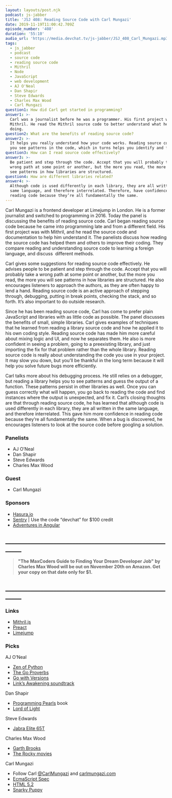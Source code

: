 ```yaml
---
layout: layouts/post.njk
podcast: js-jabber
title: 'JSJ 408: Reading Source Code with Carl Mungazi'
date: 2019-11-19T11:00:42.709Z
episode_number: '408'
duration: '55:10'
audio_url: 'https://media.devchat.tv/js-jabber/JSJ_408_Carl_Mungazi.mp3'
tags:
  - js_jabber
  - podcast
  - source code
  - reading source code
  - Mithril
  - Node
  - JavaScript
  - web development
  - AJ O'Neal
  - Dan Shapir
  - Steve Edwards
  - Charles Max Wood
  - Carl Mungazi
question1: How did Carl get started in programming?
answer1: >-
  Carl was a journalist before he was a programmer. His first project was with
  Mithril. He read the Mithril source code to better understand what he was
  doing.
question2: What are the benefits of reading source code?
answer2: >-
  It helps you really understand how your code works. Reading source code helps
  you see patterns in the code, which in turns helps you identify and fix bugs. 
question3: How can I read source code effectively?
answer3: >-
  Be patient and step through the code. Accept that you will probably take a
  wrong path at some point or another, but the more you read, the more you will
  see patterns in how libraries are structured.
question4: How are different libraries related?
answer4: >-
  Although code is used differently in each library, they are all written in the
  same language, and therefore interrelated. Therefore, have confidence when
  reading code because they’re all fundamentally the same.
---
```

Carl Mungazi is a frontend developer at Limejump in London. He is a former journalist and switched to programming in 2016. Today the panel is discussing the benefits of reading source code. Carl began reading source code because he came into programming late and from a different field. His first project was with Mithril, and he read the source code and documentation to help him understand it. The panelists discuss how reading the source code has helped them and others to improve their coding. They compare reading and understanding source code to learning a foreign language, and discuss  different methods. 

Carl gives some suggestions for reading source code effectively. He advises people to be patient and step through the code. Accept that you will probably take a wrong path at some point or another, but the more you read, the more you will see patterns in how libraries are structured. He also encourages listeners to approach the authors, as they are often happy to lend a hand. Reading source code is an active approach of stepping through, debugging, putting in break points, checking the stack, and so forth. It’s also important to do outside research. 

Since he has been reading source code, Carl has come to prefer plain JavaScript and libraries with as little code as possible. The panel discusses the benefits of small, simple libraries. Carl gives examples of techniques that he learned from reading a library source code and how he applied it to his own coding style. Reading source code has made him more careful about mixing logic and UI, and now he separates them. He also is more confident in seeing a problem, going to a preexisting library, and just importing the fix for that problem rather than the whole library. Reading source code is really about understanding the code you use in your project. It may slow you down, but you’ll be thankful in the long term because it will help you solve future bugs more efficiently. 

Carl talks more about his debugging process. He still relies on a debugger, but reading a library helps you to see patterns and guess the output of a function. These patterns persist in other libraries as well. Once you can guess correctly what will happen, you go back to reading the code and find instances where the output is unexpected, and fix it. Carl’s closing thoughts are that through reading source code, he has learned that although code is used differently in each library, they are all written in the same language, and therefore interrelated. This gave him more confidence in reading code because they’re all fundamentally the same. When a bug is discovered, he encourages listeners to look at the source code before googling a solution. 

### Panelists

- AJ O’Neal 
- Dan Shapir 
- Steve Edwards 
- Charles Max Wood 

### Guest

- Carl Mungazi 

### Sponsors

- [Hasura.io](http://hasura.io/?utm_source=devchat&utm_medium=podcast&utm_campaign=devchat_7Nov) 
- [Sentry](http://sentry.io/) | Use the code “devchat” for $100 credit 
- [Adventures in Angular](https://devchat.tv/adv-in-angular/) 

## **\_\_\_\_\_\_\_\_\_\_\_\_\_\_\_\_\_\_\_\_\_\_\_\_\_\_\_\_\_\_\_\_\_\_\_\_\_\_\_\_\_\_\_\_\_\_\_\_\_\_\_\_\_\__**

> **"The MaxCoders Guide to Finding Your Dream Developer Job" by Charles Max Wood will be out on November 20th on Amazon.  Get your copy on that date only for $1.**

## **\_\_\_\_\_\_\_\_\_\_\_\_\_\_\_\_\_\_\_\_\_\_\_\_\_\_\_\_\_\_\_\_\_\_\_\_\_\_\_\_\_\_\_\_\_\_\_\_\_\_\_\_\_\__**

### Links

- [Mithril.js](https://mithril.js.org/) 
- [Preact](https://preactjs.com/) 
- [Limejump](https://limejump.com/) 

### Picks

AJ O’Neal

- [Zen of Python](https://www.python.org/dev/peps/pep-0020/) 
- [The Go Proverbs](https://go-proverbs.github.io/) 
- [Go with Versions](https://www.youtube.com/watch?v=F8nrpe0XWRg) 
- [Link’s Awakening soundtrack](https://www.youtube.com/watch?v=fdRigsal9qY) 

Dan Shapir

- [Programming Pearls](https://www.goodreads.com/book/show/52084.Programming_Pearls) book 
- [Lord of Light](https://en.wikipedia.org/wiki/Lord_of_Light) 

Steve Edwards

- [Jabra Elite 65T](https://www.jabra.com/bluetooth-headsets/jabra-elite-65t#/#100-99000000-02) 

Charles Max Wood

- [Garth Brooks](https://garthbrooks.com/) 
- [The Rocky movies](https://en.wikipedia.org/wiki/Rocky_(film_series)) 

Carl Mungazi

- Follow Carl [@CarlMungazi](https://twitter.com/carlmungazi?lang=en) and [carlmungazi.com](http://carlmungazi.com/) 
- [EcmaScript Spec](https://www.ecma-international.org/ecma-262/10.0/index.html#Title) 
- [HTML 5.2](https://www.w3.org/TR/html52/) 
- [Snarky Puppy](https://snarkypuppy.com/)
